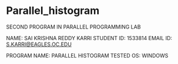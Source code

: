# Parallel_histogram
SECOND PROGRAM IN PARALLEL PROGRAMMING LAB



NAME: SAI KRISHNA REDDY KARRI 
STUDENT ID: 1533814
EMAIL ID: S.KARRI@EAGLES.OC.EDU

PROGRAM NAME: PARALLEL HISTOGRAM
TESTED OS: WINDOWS
